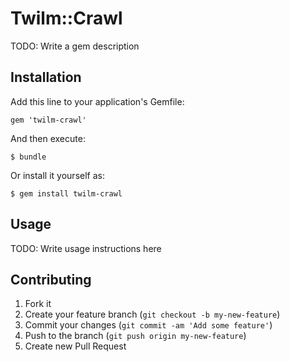 # Twilm::Crawl

TODO: Write a gem description

## Installation

Add this line to your application's Gemfile:

    gem 'twilm-crawl'

And then execute:

    $ bundle

Or install it yourself as:

    $ gem install twilm-crawl

## Usage

TODO: Write usage instructions here

## Contributing

1. Fork it
2. Create your feature branch (`git checkout -b my-new-feature`)
3. Commit your changes (`git commit -am 'Add some feature'`)
4. Push to the branch (`git push origin my-new-feature`)
5. Create new Pull Request